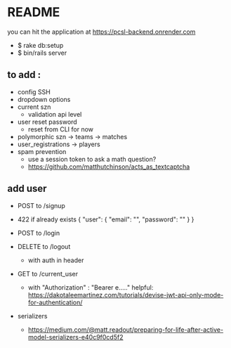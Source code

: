# README

you can hit the application at 
https://pcsl-backend.onrender.com

* $ rake db:setup
* $ bin/rails server

## to add : 

* config SSH
* dropdown options
* current szn
  - validation api level
* user reset password
  - reset from CLI for now
* polymorphic szn -> teams -> matches 
* user_registrations -> players
* spam prevention 
  - use a session token to ask a math question?
  - https://github.com/matthutchinson/acts_as_textcaptcha


## add user
* POST to /signup
- 422 if already exists
{
  "user": {
    "email": "",
    "password": ""
  }
}

* POST to /login
* DELETE to /logout
  * with auth in header

* GET to /current_user
  * with "Authorization" : "Bearer e....."
helpful: 
https://dakotaleemartinez.com/tutorials/devise-jwt-api-only-mode-for-authentication/


* serializers
  * https://medium.com/@matt.readout/preparing-for-life-after-active-model-serializers-e40c9f0cd5f2